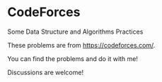 # CodeForces
Some Data Structure and Algorithms Practices

These problems are from https://codeforces.com/.

You can find the problems and do it with me!

Discussions are welcome!
